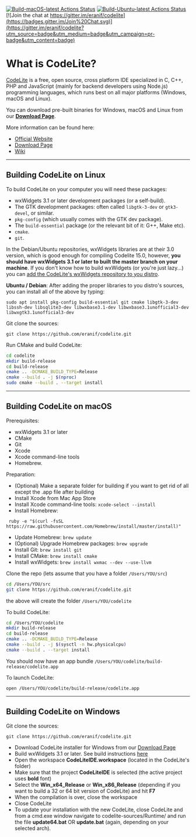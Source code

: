 [![Build-macOS-latest Actions Status](https://github.com/eranif/codelite/workflows/build-macos-latest/badge.svg)](https://github.com/eranif/codelite/actions)
[![Build-Ubuntu-latest Actions Status](https://github.com/eranif/codelite/workflows/build-ubuntu-latest/badge.svg)](https://github.com/eranif/codelite/actions)
[![Join the chat at https://gitter.im/eranif/codelite](https://badges.gitter.im/Join%20Chat.svg)](https://gitter.im/eranif/codelite?utm_source=badge&utm_medium=badge&utm_campaign=pr-badge&utm_content=badge)


What is CodeLite?
====

[CodeLite][1] is a free, open source, cross platform IDE specialized in C, C++, PHP and JavaScript (mainly for backend developers using Node.js) programming languages, which runs best on all major platforms (Windows, macOS and Linux).

You can download pre-built binaries for Windows, macOS and Linux from our **[Download Page][2]**.

More information can be found here:

 - [Official Website][3]
 - [Download Page][4]
 - [Wiki][5]

----------

Building CodeLite on Linux
----

To build CodeLite on your computer you will need these packages:

 - wxWidgets 3.1 or later development packages (or a self-build).
 - The GTK development packages: often called `libgtk-3-dev` or `gtk3-devel`, or similar.
 - `pkg-config` (which usually comes with the GTK dev package).
 - The `build-essential` package (or the relevant bit of it: G++, Make etc).
 - `cmake`.
 - `git`.

In the Debian/Ubuntu repositories, wxWidgets libraries are at their 3.0 version, which is good enough for compiling Codelite 15.0, however, **you should have wxWidgets 3.1 or later to built the master branch on your machine**. If you don't know how to build wxWidgets (or you're just lazy...) you can [add the CodeLite's wxWidgets repository to you distro][6].


**Ubuntu / Debian**: After adding the proper libraries to you distro's sources, you can install all of the above by typing:

    sudo apt install pkg-config build-essential git cmake libgtk-3-dev libssh-dev libsqlite3-dev libwxbase3.1-dev libwxbase3.1unofficial3-dev libwxgtk3.1unofficial3-dev

Git clone the sources:

    git clone https://github.com/eranif/codelite.git

Run CMake and build CodeLite:

  ```bash
  cd codelite
  mkdir build-release
  cd build-release
  cmake .. -DCMAKE_BUILD_TYPE=Release
  cmake --build . -j $(nproc)
  sudo cmake --build . --target install
  ```

----------

Building CodeLite on macOS
----

Prerequisites:

 - wxWidgets 3.1 or later
 - CMake
 - Git
 - Xcode
 - Xcode command-line tools
 - Homebrew.

Preparation:
 - (Optional) Make a separate folder for building if you want to get rid of all except the .app file after building
 - Install Xcode from Mac App Store
 - Install Xcode command-line tools: `xcode-select --install`
 - Install Homebrew:
```
 ruby -e "$(curl -fsSL https://raw.githubusercontent.com/Homebrew/install/master/install)"
```
 - Update Homebrew: `brew update`
 - (Optional) Upgrade Homebrew packages: `brew upgrade`
 - Install Git: `brew install git`
 - Install CMake: `brew install cmake`
 - Install wxWidgets: `brew install wxmac --dev --use-llvm`


Clone the repo (lets assume that you have a folder `/Users/YOU/src`)

  ```bash
  cd /Users/YOU/src
  git clone https://github.com/eranif/codelite.git
  ```
 the above will create the folder `/Users/YOU/codelite`

 To build CodeLite:

  ```bash
  cd /Users/YOU/codelite
  mkdir build-release
  cd build-release
  cmake .. -DCMAKE_BUILD_TYPE=Release
  cmake --build . -j $(sysctl -n hw.physicalcpu)
  cmake --build . --target install
  ```

You should now have an app bundle `/Users/YOU/codelite/build-release/codelite.app`

To launch CodeLite:

`open /Users/YOU/codelite/build-release/codelite.app`

----------

Building CodeLite on Windows
----

Git clone the sources:

    git clone https://github.com/eranif/codelite.git

 - Download CodeLite installer for Windows from our [Download Page][8]
 - Build wxWidgets 3.1 or later. See build instructions [here][7]
 - Open the workspace **CodeLiteIDE.workspace** (located in the CodeLite's folder)
 - Make sure that the project **CodeLiteIDE** is selected (the active project uses **bold** font)
 - Select the **Win_x64_Release** or **Win_x86_Release** (depending if you want to build a 32 or 64 bit version of CodeLite) and hit **F7**
 - When the compilation is over, close the workspace
 - Close CodeLite
 - To update your installation with the new CodeLite, close CodeLite and from a cmd.exe window navigate to codelite-sources/Runtime/ and run the file **update64.bat** OR **update.bat** (again, depending on your selected arch).

  [1]: https://codelite.org
  [2]: https://codelite.org/support.php
  [3]: https://codelite.org
  [4]: https://codelite.org/support.php
  [5]: https://wiki.codelite.org/pmwiki.php
  [6]: https://wiki.codelite.org/pmwiki.php/Main/WxWidgets31Binaries
  [7]: https://wiki.codelite.org/pmwiki.php/Developers/BuildingWxWidgetsWin
  [8]: https://codelite.org/support.php
